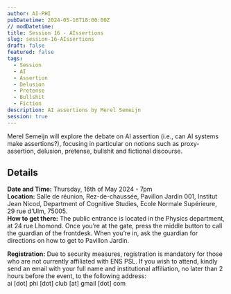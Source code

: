 ```yaml
---
author: AI-PHI
pubDatetime: 2024-05-16T18:00:00Z
// modDatetime:
title: Session 16 - AIssertions
slug: session-16-AIssertions
draft: false
featured: false
tags:
  - Session
  - AI
  - Assertion
  - Delusion
  - Pretense
  - Bullshit
  - Fiction
description: AI assertions by Merel Semeijn
session: true
---
```


Merel Semeijn will explore the debate on AI assertion (i.e., can AI systems make assertions?), focusing in particular on notions such as proxy-assertion, delusion, pretense, bullshit and fictional discourse.

## Details

**Date and Time:** Thursday, 16th of May 2024 - 7pm  
**Location:** Salle de réunion, Rez-de-chaussée, Pavillon Jardin 001, Institut Jean Nicod, Department of Cognitive Studies, Ecole Normale Supérieure, 29 rue d’Ulm, 75005.  
**How to get there:** The public entrance is located in the Physics department, at 24 rue Lhomond. Once you’re at the gate, press the middle button to call the guardian of the frontdesk. When you’re in, ask the guardian for directions on how to get to Pavillon Jardin.

**Registration:** Due to security measures, registration is mandatory for those who are not currently affiliated with ENS PSL. If you wish to attend, kindly send an email with your full name and institutional affiliation, no later than 2 hours before the event, to the following address:  
ai [dot] phi [dot] club [at] gmail [dot] com
